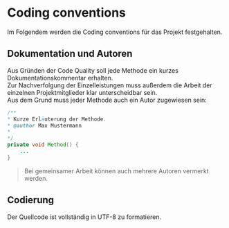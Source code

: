 # Coding conventions

Im Folgendem werden die Coding conventions für das Projekt festgehalten.

## Dokumentation und Autoren

Aus Gründen der Code Quality soll jede Methode ein kurzes Dokumentationskommentar erhalten.  
Zur Nachverfolgung der Einzelleistungen muss außerdem die Arbeit der einzelnen Projektmitglieder klar unterscheidbar sein.  
Aus dem Grund muss jeder Methode auch ein Autor zugewiesen sein:

```java
/**
* Kurze Erläuterung der Methode.
* @author Max Mustermann
*
*/
private void Method() {
    ...
}
```

> Bei gemeinsamer Arbeit können auch mehrere Autoren vermerkt werden.

## Codierung

Der Quellcode ist vollständig in UTF-8 zu formatieren.
